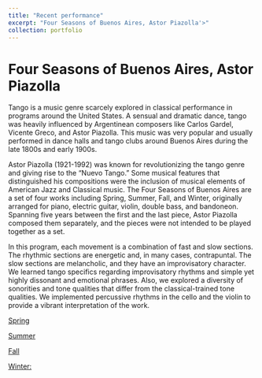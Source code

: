 ```yaml
---
title: "Recent performance"
excerpt: "Four Seasons of Buenos Aires, Astor Piazolla'>"
collection: portfolio
---
```


Four Seasons of Buenos Aires, Astor Piazolla
======
Tango is a music genre scarcely explored in classical performance in programs around the United States. A sensual and dramatic dance, tango was heavily influenced by Argentinean composers like Carlos Gardel, Vicente Greco, and Astor Piazolla. This music was very popular and usually performed in dance halls and tango clubs around Buenos Aires during the late 1800s and early 1900s.   

Astor Piazolla (1921-1992) was known for revolutionizing the tango genre and giving rise to the “Nuevo Tango.” Some musical features that distinguished his compositions were the inclusion of musical elements of American Jazz and Classical music.  The Four Seasons of Buenos Aires are a set of four works including Spring, Summer, Fall, and Winter, originally arranged for piano, electric guitar, violin, double bass, and bandoneon. Spanning five years between the first and the last piece, Astor Piazolla composed them separately, and the pieces were not intended to be played together as a set.  

In this program, each movement is a combination of fast and slow sections. The rhythmic sections are energetic and, in many cases, contrapuntal. The slow sections are melancholic, and they have an improvisatory character. We learned tango specifics regarding improvisatory rhythms and simple yet highly dissonant and emotional phrases. Also, we explored a diversity of sonorities and tone qualities that differ from the classical-trained tone qualities. We implemented percussive rhythms in the cello and the violin to provide a vibrant interpretation of the work. 

[Spring](https://youtu.be/9bhZKCwkO5c)

[Summer](https://youtu.be/dzSUOdi59WE)

[Fall](https://youtu.be/xMZooRKCNB8 )

[Winter:](https://youtu.be/tsjV7PI3Ihk)





